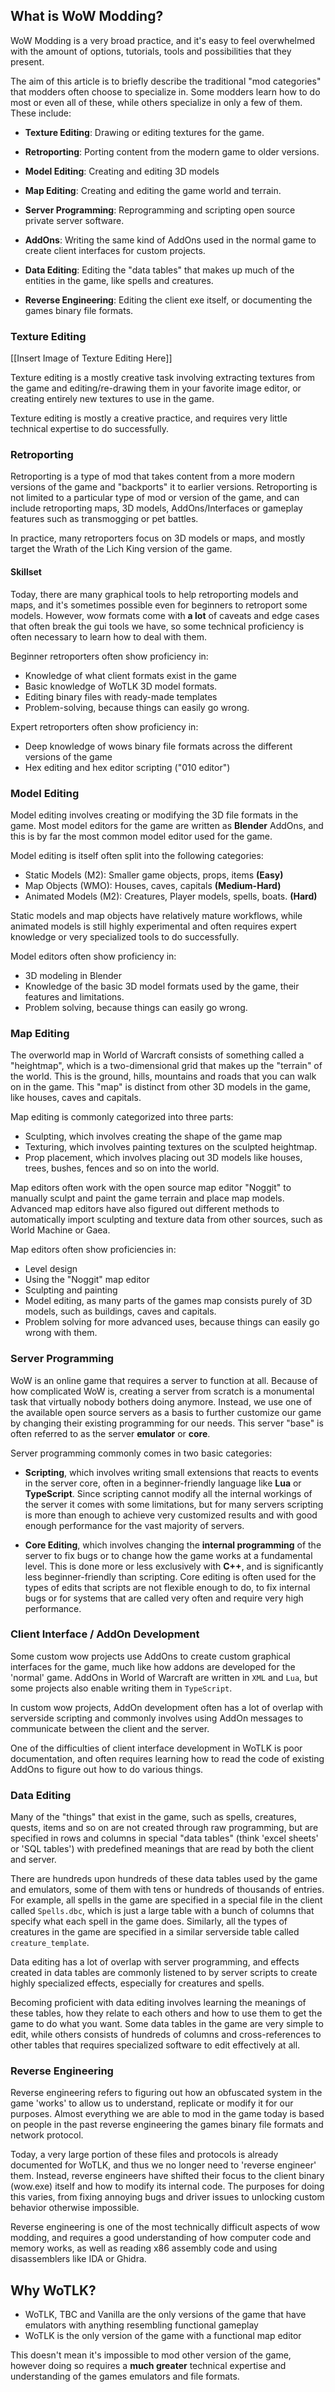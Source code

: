 ## What is WoW Modding?

WoW Modding is a very broad practice, and it's easy to feel overwhelmed with the amount of options, tutorials, tools and possibilities that they present.

The aim of this article is to briefly describe the traditional "mod categories" that modders often choose to specialize in. Some modders learn how to do most or even all of these, while others specialize in only a few of them. These include:

- **Texture Editing**: Drawing or editing textures for the game.

- **Retroporting**: Porting content from the modern game to older versions.

- **Model Editing**: Creating and editing 3D models

- **Map Editing**: Creating and editing the game world and terrain.

- **Server Programming**: Reprogramming and scripting open source private server software.

- **AddOns**: Writing the same kind of AddOns used in the normal game to create client interfaces for custom projects.

- **Data Editing**: Editing the "data tables" that makes up much of the entities in the game, like spells and creatures.

- **Reverse Engineering**: Editing the client exe itself, or documenting the games binary file formats.

### Texture Editing

[[Insert Image of Texture Editing Here]]

Texture editing is a mostly creative task involving extracting textures from the game and editing/re-drawing them in your favorite image editor, or creating entirely new textures to use in the game.

Texture editing is mostly a creative practice, and requires very little technical expertise to do successfully.

### Retroporting

Retroporting is a type of mod that takes content from a more modern versions of the game and "backports" it to earlier versions. Retroporting is not limited to a particular type of mod or version of the game, and can include retroporting maps, 3D models, AddOns/Interfaces or gameplay features such as transmogging or pet battles.

In practice, many retroporters focus on 3D models or maps, and mostly target the Wrath of the Lich King version of the game.

#### Skillset

Today, there are many graphical tools to help retroporting models and maps, and it's sometimes possible even for beginners to retroport some models. However, wow formats come with **a lot** of caveats and edge cases that often break the gui tools we have, so some technical proficiency is often necessary to learn how to deal with them.

Beginner retroporters often show proficiency in:

- Knowledge of what client formats exist in the game
- Basic knowledge of WoTLK 3D model formats.
- Editing binary files with ready-made templates
- Problem-solving, because things can easily go wrong.

Expert retroporters often show proficiency in:

- Deep knowledge of wows binary file formats across the different versions of the game
- Hex editing and hex editor scripting ("010 editor")

### Model Editing

Model editing involves creating or modifying the 3D file formats in the game. Most model editors for the game are written as **Blender** AddOns, and this is by far the most common model editor used for the game.

Model editing is itself often split into the following categories:

- Static Models (M2): Smaller game objects, props, items **(Easy)**
- Map Objects (WMO): Houses, caves, capitals **(Medium-Hard)**
- Animated Models (M2): Creatures, Player models, spells, boats. **(Hard)**

Static models and map objects have relatively mature workflows, while animated models is still highly experimental and often requires expert knowledge or very specialized tools to do successfully.

Model editors often show proficiency in:
- 3D modeling in Blender
- Knowledge of the basic 3D model formats used by the game, their features and limitations.
- Problem solving, because things can easily go wrong.

### Map Editing

The overworld map in World of Warcraft consists of something called a "heightmap", which is a two-dimensional grid that makes up the "terrain" of the world. This is the ground, hills, mountains and roads that you can walk on in the game. This "map" is distinct from other 3D models in the game, like houses, caves and capitals.

Map editing is commonly categorized into three parts:

- Sculpting, which involves creating the shape of the game map
- Texturing, which involves painting textures on the sculpted heightmap.
- Prop placement, which involves placing out 3D models like houses, trees, bushes, fences and so on into the world.

Map editors often work with the open source map editor "Noggit" to manually sculpt and paint the game terrain and place map models. Advanced map editors have also figured out different methods to automatically import sculpting and texture data from other sources, such as World Machine or Gaea.

Map editors often show proficiencies in:
- Level design
- Using the "Noggit" map editor
- Sculpting and painting
- Model editing, as many parts of the games map consists purely of 3D models, such as buildings, caves and capitals.
- Problem solving for more advanced uses, because things can easily go wrong with them.

### Server Programming

WoW is an online game that requires a server to function at all. Because of how complicated WoW is, creating a server from scratch is a monumental task that virtually nobody bothers doing anymore. Instead, we use one of the available open source servers as a basis to further customize our game by changing their existing programming for our needs. This server "base" is often referred to as the server **emulator** or **core**.

Server programming commonly comes in two basic categories:

- **Scripting**, which involves writing small extensions that reacts to events in the server core, often in a beginner-friendly language like **Lua** or **TypeScript**. Since scripting cannot modify all the internal workings of the server it comes with some limitations, but for many servers scripting is more than enough to achieve very customized results and with good enough performance for the vast majority of servers.

- **Core Editing**, which involves changing the **internal programming** of the server to fix bugs or to change how the game works at a fundamental level. This is done more or less exclusively with **C++**, and is significantly less beginner-friendly than scripting. Core editing is often used for the types of edits that scripts are not flexible enough to do, to fix internal bugs or for systems that are called very often and require very high performance.

### Client Interface / AddOn Development

Some custom wow projects use AddOns to create custom graphical interfaces for the game, much like how addons are developed for the 'normal' game. AddOns in World of Warcraft are written in `XML` and `Lua`, but some projects also enable writing them in `TypeScript`.

In custom wow projects, AddOn development often has a lot of overlap with serverside scripting and commonly involves using AddOn messages to communicate between the client and the server.

One of the difficulties of client interface development in WoTLK is poor documentation, and often requires learning how to read the code of existing AddOns to figure out how to do various things.

### Data Editing

Many of the "things" that exist in the game, such as spells, creatures, quests, items and so on are not created through raw programming, but are specified in rows and columns in special "data tables" (think 'excel sheets' or 'SQL tables') with predefined meanings that are read by both the client and server.

There are hundreds upon hundreds of these data tables used by the game and emulators, some of them with tens or hundreds of thousands of entries. For example, all spells in the game are specified in a special file in the client called `Spells.dbc`, which is just a large table with a bunch of columns that specify what each spell in the game does. Similarly, all the types of creatures in the game are specified in a similar serverside table called `creature_template`.

Data editing has a lot of overlap with server programming, and effects created in data tables are commonly listened to by server scripts to create highly specialized effects, especially for creatures and spells.

Becoming proficient with data editing involves learning the meanings of these tables, how they relate to each others and how to use them to get the game to do what you want. Some data tables in the game are very simple to edit, while others consists of hundreds of columns and cross-references to other tables that requires specialized software to edit effectively at all.

### Reverse Engineering

Reverse engineering refers to figuring out how an obfuscated system in the game 'works' to allow us to understand, replicate or modify it for our purposes. Almost everything we are able to mod in the game today is based on people in the past reverse engineering the games binary file formats and network protocol.

Today, a very large portion of these files and protocols is already documented for WoTLK, and thus we no longer need to 'reverse engineer' them. Instead, reverse engineers have shifted their focus to the client binary (wow.exe) itself and how to modify its internal code. The purposes for doing this varies, from fixing annoying bugs and driver issues to unlocking custom behavior otherwise impossible.

Reverse engineering is one of the most technically difficult aspects of wow modding, and requires a good understanding of how computer code and memory works, as well as reading x86 assembly code and using disassemblers like IDA or Ghidra.

## Why WoTLK?

- WoTLK, TBC and Vanilla are the only versions of the game that have emulators with anything resembling functional gameplay
- WoTLK is the only version of the game with a functional map editor

This doesn't mean it's impossible to mod other version of the game, however doing so requires a **much greater** technical expertise and understanding of the games emulators and file formats.